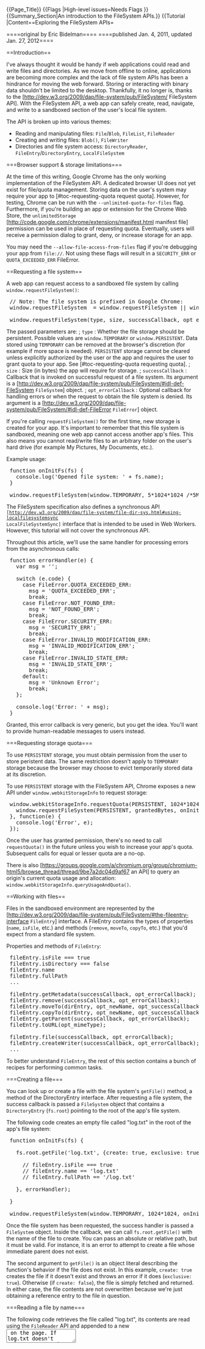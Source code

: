 {{Page_Title}}
{{Flags
|High-level issues=Needs Flags
}}
{{Summary_Section|An introduction to the FileSystem APIs.}}
{{Tutorial
|Content==Exploring the FileSystem APIs=

====original by Eric Bidelman====
====published Jan. 4, 2011, updated Jan. 27, 2012====

==Introduction==

I've always thought it would be handy if web applications could read and write files and directories. As we move from offline to online, applications are becoming more complex and the lack of file system APIs has been a hindrance for moving the web forward. Storing or interacting with binary data shouldn't be limited to the desktop. Thankfully, it no longer is, thanks to the [http://dev.w3.org/2009/dap/file-system/pub/FileSystem/ FileSystem API]. With the FileSystem API, a web app can safely create, read, navigate, and write to a sandboxed section of the user's local file system.

The API is broken up into various themes:

* Reading and manipulating files: <code>File</code>/<code>Blob</code>, <code>FileList</code>, <code>FileReader</code>
* Creating and writing files: <code>Blob()</code>, <code>FileWriter</code>
* Directories and file system access: <code>DirectoryReader</code>, <code>FileEntry</code>/<code>DirectoryEntry</code>, <code>LocalFileSystem</code>

===Browser support & storage limitations===

At the time of this writing, Google Chrome has the only working implementation of the FileSystem API. 
A dedicated browser UI does not yet exist for file/quota management. 
Storing data on the user's system may require your app to [#toc-requesting-quota request quota]. However, for testing, Chrome can be run with the <code>--unlimited-quota-for-files</code> flag. 
Furthermore, if you're building an app or extension for the Chrome Web Store, the <code>unlimitedStorage</code> [http://code.google.com/chrome/extensions/manifest.html manifest file] permission can be used in place of requesting quota. Eventually, users will receive a permission dialog to grant, deny, or increase storage for an app.

You may need the <code>--allow-file-access-from-files</code> flag if you're debugging your app from <code>file://</code>. Not using these flags will result in a <code>SECURITY_ERR</code> or <code>QUOTA_EXCEEDED_ERR</code> FileError.

==Requesting a file system==

A web app can request access to a sandboxed file system by calling <code>window.requestFileSystem()</code>:

<pre>
 // Note: The file system is prefixed in Google Chrome:
 window.requestFileSystem  = window.requestFileSystem &#124;&#124; window.webkitRequestFileSystem;
 
 window.requestFileSystem(type, size, successCallback, opt_errorCallback);
</pre>

The passed parameters are:
; <code>type</code>
: Whether the file storage should be persistent. Possible values are <code>window.TEMPORARY</code> or <code>window.PERSISTENT</code>. Data stored using <code>TEMPORARY</code> can be removed at the browser's discretion (for example if more space is needed). <code>PERSISTENT</code> storage cannot be cleared unless explicitly authorized by the user or the app and requires the user to grant quota to your app. See [#toc-requesting-quota requesting quota].
; <code>size</code>
: Size (in bytes) the app will require for storage.
; <code>successCallback</code>
: Callback that is invoked on successful request of a file system. Its argument is a [http://dev.w3.org/2009/dap/file-system/pub/FileSystem/#idl-def-FileSystem <code>FileSystem</code>] object.
; <code>opt_errorCallback</code>
: Optional callback for handling errors or when the request to obtain the file system is denied. Its argument is a [http://dev.w3.org/2009/dap/file-system/pub/FileSystem/#idl-def-FileError <code>FileError</code>] object.

If you're calling <code>requestFileSystem()</code> for the first time, new storage is created for your app. It's important to remember that this file system is sandboxed, meaning one web app cannot access another app's files. This also means you cannot read/write files to an arbitrary folder on the user's hard drive (for example My Pictures, My Documents, etc.).

Example usage:

<pre>
 function onInitFs(fs) {
   console.log('Opened file system: ' + fs.name);
 }
 
 window.requestFileSystem(window.TEMPORARY, 5*1024*1024 /*5MB*/, onInitFs, errorHandler);
</pre>

The FileSystem specification also defines a synchronous API <code>[http://dev.w3.org/2009/dap/file-system/file-dir-sys.html#using-localfilesystemsync LocalFileSystemSync]</code> interface that is intended to be used in Web Workers. However, this tutorial will not cover the synchronous API.

Throughout this article, we'll use the same handler for processing errors from the asynchronous calls:

<pre>
 function errorHandler(e) {
   var msg = '';
 
   switch (e.code) {
     case FileError.QUOTA_EXCEEDED_ERR:
       msg = 'QUOTA_EXCEEDED_ERR';
       break;
     case FileError.NOT_FOUND_ERR:
       msg = 'NOT_FOUND_ERR';
       break;
     case FileError.SECURITY_ERR:
       msg = 'SECURITY_ERR';
       break;
     case FileError.INVALID_MODIFICATION_ERR:
       msg = 'INVALID_MODIFICATION_ERR';
       break;
     case FileError.INVALID_STATE_ERR:
       msg = 'INVALID_STATE_ERR';
       break;
     default:
       msg = 'Unknown Error';
       break;
   };
 
   console.log('Error: ' + msg);
 }
</pre>

Granted, this error callback is very generic, but you get the idea. You'll want to provide human-readable messages to users instead.

===Requesting storage quota===

To use <code>PERSISTENT</code> storage, you must obtain permission from the user to store peristent data. The same restriction doesn't apply to <code>TEMPORARY</code> storage because the browser may choose to evict temporarily stored data at its discretion.

To use <code>PERSISTENT</code> storage with the FileSystem API, Chrome exposes a new API under <code>window.webkitStorageInfo</code> to request storage:

<pre>
 window.webkitStorageInfo.requestQuota(PERSISTENT, 1024*1024, function(grantedBytes) {
   window.requestFileSystem(PERSISTENT, grantedBytes, onInitFs, errorHandler);
 }, function(e) {
   console.log('Error', e);
 });
</pre>

Once the user has granted permission, there's no need to call <code>requestQuota()</code> in the future unless you wish to increase your app's quota. Subsequent calls for equal or lesser quota are a no-op.

There is also [https://groups.google.com/a/chromium.org/group/chromium-html5/browse_thread/thread/9be7a2dc04d9af67 an API] to query an origin's current quota usage and allocation: <code>window.webkitStorageInfo.queryUsageAndQuota()</code>.

==Working with files==

Files in the sandboxed environment are represented by the [http://dev.w3.org/2009/dap/file-system/pub/FileSystem/#the-fileentry-interface <code>FileEntry</code>] interface. 
A FileEntry contains the types of properties (<code>name</code>, <code>isFile</code>, etc.) and methods (<code>remove</code>, <code>moveTo</code>, <code>copyTo</code>, etc.) that you'd expect from a standard file system.

Properties and methods of <code>FileEntry</code>:

<pre>
 fileEntry.isFile === true
 fileEntry.isDirectory === false
 fileEntry.name
 fileEntry.fullPath
 ...
 
 fileEntry.getMetadata(successCallback, opt_errorCallback);
 fileEntry.remove(successCallback, opt_errorCallback);
 fileEntry.moveTo(dirEntry, opt_newName, opt_successCallback, opt_errorCallback);
 fileEntry.copyTo(dirEntry, opt_newName, opt_successCallback, opt_errorCallback);
 fileEntry.getParent(successCallback, opt_errorCallback);
 fileEntry.toURL(opt_mimeType);
 
 fileEntry.file(successCallback, opt_errorCallback);
 fileEntry.createWriter(successCallback, opt_errorCallback);
 ...
</pre>

To better understand <code>FileEntry</code>, the rest of this section contains a bunch of recipes for performing common tasks.

===Creating a file===

You can look up or create a file with the file system's <code>getFile()</code> method, a method of the DirectoryEntry interface. After requesting a file system, the success callback is passed a <code>FileSystem</code> object that contains a <code>DirectoryEntry</code> (<code>fs.root</code>) pointing to the root of the app's file system.

The following code creates an empty file called "log.txt" in the root of the app's file system:

<pre>
 function onInitFs(fs) {
 
   fs.root.getFile('log.txt', {create: true, exclusive: true}, function(fileEntry) {
 
     // fileEntry.isFile === true
     // fileEntry.name == 'log.txt'
     // fileEntry.fullPath == '/log.txt'
 
   }, errorHandler);
 
 }
 
 window.requestFileSystem(window.TEMPORARY, 1024*1024, onInitFs, errorHandler);
</pre>

Once the file system has been requested, the success handler is passed a <code>FileSystem</code> object. Inside the callback, we can call <code>fs.root.getFile()</code> with the name of the file to create. You can pass an absolute or relative path, but it must be valid. For instance, it is an error to attempt to create a file whose immediate parent does not exist. 

The second argument to <code>getFile()</code> is an object literal describing the function's behavior if the file does not exist. In this example, <code>create: true</code> creates the file if it doesn't exist and throws an error if it does (<code>exclusive: true</code>). Otherwise (if <code>create: false</code>), the file is simply fetched and returned. In either case, the file contents are not overwritten because we're just obtaining a reference entry to the file in question.

===Reading a file by name===

The following code retrieves the file called "log.txt", its contents are read using the <code>FileReader</code> API and appended to a new <textarea> on the page. If log.txt doesn't exist, an error is thrown.

<pre>
 function onInitFs(fs) {
 
   fs.root.getFile('log.txt', {}, function(fileEntry) {
 
     // Get a File object representing the file,
     // then use FileReader to read its contents.
     fileEntry.file(function(file) {
        var reader = new FileReader();
 
        reader.onloadend = function(e) {
          var txtArea = document.createElement('textarea');
          txtArea.value = this.result;
          document.body.appendChild(txtArea);
        };
 
        reader.readAsText(file);
     }, errorHandler);
 
   }, errorHandler);
 
 }
 
 window.requestFileSystem(window.TEMPORARY, 1024*1024, onInitFs, errorHandler);
</pre>

===Writing to a file===

The following code creates an empty file called "log.txt" (if it doesn't exist) and fills it with the text 'Lorem Ipsum'.

<pre>
 function onInitFs(fs) {
 
   fs.root.getFile('log.txt', {create: true}, function(fileEntry) {
 
     // Create a FileWriter object for our FileEntry (log.txt).
     fileEntry.createWriter(function(fileWriter) {
 
       fileWriter.onwriteend = function(e) {
         console.log('Write completed.');
       };
 
       fileWriter.onerror = function(e) {
         console.log('Write failed: ' + e.toString());
       };
 
       // Create a new Blob and write it to log.txt.
       var blob = new Blob(['Lorem Ipsum'], {type: 'text/plain'});
 
       fileWriter.write(blob);
 
     }, errorHandler);
 
   }, errorHandler);
 
 }
 
 window.requestFileSystem(window.TEMPORARY, 1024*1024, onInitFs, errorHandler);
</pre>

This time, we call the FileEntry's <code>createWriter()</code> method to obtain a <code>FileWriter</code> object. Inside the success callback, event handlers are set up for <code>error</code> and <code>writeend</code> events. The text data is written to the file by creating a blob, appending text to it, and passing the blob to <code>FileWriter.write()</code>.

===Appending data to a file===

The following code appends the text "Hello World" to the end of our log file. An error is thrown if the file does not exist.

<pre>
 function onInitFs(fs) {
 
   fs.root.getFile('log.txt', {create: false}, function(fileEntry) {
 
     // Create a FileWriter object for our FileEntry (log.txt).
     fileEntry.createWriter(function(fileWriter) {
 
       fileWriter.seek(fileWriter.length); // Start write position at EOF.
 
       // Create a new Blob and write it to log.txt.
       var blob = new Blob(['Hello World'], {type: 'text/plain'});
 
       fileWriter.write(blob);
 
     }, errorHandler);
 
   }, errorHandler);
 
 }
 
 window.requestFileSystem(window.TEMPORARY, 1024*1024, onInitFs, errorHandler);
</pre>

===Duplicating user-selected files===

The following code allows a user to select multiple files using <code><input type="file" multiple /></code> and creates copies of those files in the app's sandboxed file system.

<pre>
 <input type="file" id="myfile" multiple />
</pre>

<pre>
 document.querySelector('#myfile').onchange = function(e) {
   var files = this.files;
 
   window.requestFileSystem(window.TEMPORARY, 1024*1024, function(fs) {
     // Duplicate each file the user selected to the app's fs.
     for (var i = 0, file; file = files[i]; ++i) {
 
       // Capture current iteration's file in local scope for the getFile() callback.
       (function(f) {
         fs.root.getFile(f.name, {create: true, exclusive: true}, function(fileEntry) {
           fileEntry.createWriter(function(fileWriter) {
             fileWriter.write(f); // Note: write() can take a File or Blob object.
           }, errorHandler);
         }, errorHandler);
       })(file);
 
     }
   }, errorHandler);
 
 };
</pre>

Although we've used an input for the file import, one could easily leverage HTML5 Drag and Drop to achieve the same objective.

As noted in the comment, <code>FileWriter.write()</code> can accept a <code>Blob</code> or <code>File</code>. This is because <code>File</code> inherits from <code>Blob</code>. Therefore, all file objects are blobs.

===Removing a file===

The following code deletes the file 'log.txt'.

<pre>
 window.requestFileSystem(window.TEMPORARY, 1024*1024, function(fs) {
   fs.root.getFile('log.txt', {create: false}, function(fileEntry) {
 
     fileEntry.remove(function() { console.log('File removed.'); }, errorHandler);
 
   }, errorHandler);
 }, errorHandler);
</pre>

==Working with directories==

Directories in the sandbox are represented by the [http://dev.w3.org/2009/dap/file-system/pub/FileSystem/#the-directoryentry-interface <code>DirectoryEntry</code>] interface, which shares most of FileEntry's properties (they inherit from a common <code>Entry</code> interface). However, <code>DirectoryEntry</code> has additional methods for manipulating directories.

Properties and methods of <code>DirectoryEntry</code>:

<pre>
 dirEntry.isDirectory === true
 // See the section on FileEntry for other inherited properties/methods.
 ...
 
 var dirReader = dirEntry.createReader();
 dirEntry.getFile(path, opt_flags, opt_successCallback, opt_errorCallback);
 dirEntry.getDirectory(path, opt_flags, opt_successCallback, opt_errorCallback);
 dirEntry.removeRecursively(successCallback, opt_errorCallback);
 ...
</pre>

===Creating directories===

Use the <code>getDirectory()</code> method of <code>DirectoryEntry</code> to read or create directories. You can pass either a name or path as the directory to look up or create.

For example, the following code creates a directory named "MyPictures" in the root directory:

<pre>
 window.requestFileSystem(window.TEMPORARY, 1024*1024, function(fs) {
   fs.root.getDirectory('MyPictures', {create: true}, function(dirEntry) {
     ...
   }, errorHandler);
 }, errorHandler);
</pre>

===Subdirectories===

Creating a subdirectory is exactly the same as creating any other directory. However, the API throws an error if you attempt to create a directory whose immediate parent does not exist. The solution is to create each directory sequentially, which is rather tricky to do with an asynchronous API.

The following code creates a new hierarchy ("music/genres/jazz") in the root of the app's FileSystem by recursively adding each subdirectory after its parent folder has been created.

<pre>
 var path = 'music/genres/jazz/';
 
 function createDir(rootDirEntry, folders) {
   // Throw out './' or '/' and move on to prevent something like '/foo/.//bar'.
   if (folders[0] == '.' &#124;&#124; folders[0] == '') {
     folders = folders.slice(1);
   }
   rootDirEntry.getDirectory(folders[0], {create: true}, function(dirEntry) {
     // Recursively add the new subfolder (if we still have another to create).
     if (folders.length) {
       createDir(dirEntry, folders.slice(1));
     }
   }, errorHandler);
 };
 
 function onInitFs(fs) {
   createDir(fs.root, path.split('/')); // fs.root is a DirectoryEntry.
 }
 
 window.requestFileSystem(window.TEMPORARY, 1024*1024, onInitFs, errorHandler);
</pre>

Now that "music/genres/jazz" is in place, we can pass its full path to <code>getDirectory()</code> and create new subfolders or files under it. For example:

<pre>
 window.requestFileSystem(window.TEMPORARY, 1024*1024, function(fs) {
   fs.root.getFile('/music/genres/jazz/song.mp3', {create: true}, function(fileEntry) {
     ...
   }, errorHandler);
 }, errorHandler);
</pre>

===Reading a directory's contents===

To read the contents of a directory, create a <code>DirectoryReader</code> and call its <code>readEntries()</code> method. Note that there is no guarantee that all of a directory's entries will be returned in a single call to <code>readEntries()</code>. 
That means you need to keep calling <code>DirectoryReader.readEntries()</code> until no more results are returned. The following code demonstrates this:

<pre>
 <ul id="filelist"></ul>
</pre>

<pre>
 function toArray(list) {
   return Array.prototype.slice.call(list &#124;&#124; [], 0);
 }
 
 function listResults(entries) {
   // Document fragments can improve performance since they're only appended
   // to the DOM once. Only one browser reflow occurs.
   var fragment = document.createDocumentFragment();
 
   entries.forEach(function(entry, i) {
     var img = entry.isDirectory ? '<img src="folder-icon.gif">' :
                                   '<img src="file-icon.gif">';
     var li = document.createElement('li');
     li.innerHTML = [img, '<span>', entry.name, '</span>'].join('');
     fragment.appendChild(li);
   });
 
   document.querySelector('#filelist').appendChild(fragment);
 }
 
 function onInitFs(fs) {
 
   var dirReader = fs.root.createReader();
   var entries = [];
 
   // Call the reader.readEntries() until no more results are returned.
   var readEntries = function() {
      dirReader.readEntries (function(results) {
       if (!results.length) {
         listResults(entries.sort());
       } else {
         entries = entries.concat(toArray(results));
         readEntries();
       }
     }, errorHandler);
   };
 
   readEntries(); // Start reading dirs.
 
 }
 
 window.requestFileSystem(window.TEMPORARY, 1024*1024, onInitFs, errorHandler);
</pre>

===Removing a directory===

The <code>DirectoryEntry.remove()</code> method behaves just like [#toc-file-removing <code>FileEntry</code>]'s. The difference: attempting to delete a non-empty directory results in an error.

The following code removes the empty directory "jazz" from "/music/genres/":

<pre>
 window.requestFileSystem(window.TEMPORARY, 1024*1024, function(fs) {
   fs.root.getDirectory('music/genres/jazz', {}, function(dirEntry) {
 
     dirEntry.remove(function() { console.log('Directory removed.'); }, errorHandler);
 
   }, errorHandler);
 }, errorHandler);
</pre>

====Recursively removing a directory====

If you have a pesky directory that contains entries, <code>removeRecursively()</code> is your friend. It deletes the directory and its contents, recursively.

The following code recursively removes the directory "music" and all the files and directories that it contains:

<pre>
 window.requestFileSystem(window.TEMPORARY, 1024*1024, function(fs) {
   fs.root.getDirectory('/misc/../music', {}, function(dirEntry) {
 
     dirEntry.removeRecursively(function() { console.log('Directory removed.'); }, errorHandler);
 
   }, errorHandler);
 }, errorHandler);
</pre>

==Copying, renaming, and moving==

<code>FileEntry</code> and <code>DirectoryEntry</code> share common operations.

===Copying an entry===

Both <code>FileEntry</code> and <code>DirectoryEntry</code> have a <code>copyTo()</code> method for duplicating existing entries. This method automatically does a recursive copy on folders.

The following code example copies the file "me.png" from one directory to another:

<pre>
 function copy(cwd, src, dest) {
   cwd.getFile(src, {}, function(fileEntry) {
 
     cwd.getDirectory(dest, {}, function(dirEntry) {
       fileEntry.copyTo(dirEntry);
     }, errorHandler);
 
   }, errorHandler);
 }
 
 window.requestFileSystem(window.TEMPORARY, 1024*1024, function(fs) {
   copy(fs.root, '/folder1/me.png', 'folder2/mypics/');
 }, errorHandler);
</pre>

===Moving or renaming an entry===

The <code>moveTo()</code> method present in <code>FileEntry</code> and <code>DirectoryEntry</code> allows you to move or rename a file or directory. Its first argument is the parent directory to move the file under, and its second is an optional new name for the file. If a new name isn't provided, the file's original name is used.

The following example renames "me.png" to "you.png", but does not move the file:

<pre>
 function rename(cwd, src, newName) {
   cwd.getFile(src, {}, function(fileEntry) {
     fileEntry.moveTo(cwd, newName);
   }, errorHandler);
 }
 
 window.requestFileSystem(window.TEMPORARY, 1024*1024, function(fs) {
   rename(fs.root, 'me.png', 'you.png');
 }, errorHandler);
</pre>

The following example moves "me.png" (located in the root directory) to a folder named "newfolder".

<pre>
 function move(src, dirName) {
   fs.root.getFile(src, {}, function(fileEntry) {
 
     fs.root.getDirectory(dirName, {}, function(dirEntry) {
       fileEntry.moveTo(dirEntry);
     }, errorHandler);
 
   }, errorHandler);
 }
 
 window.requestFileSystem(window.TEMPORARY, 1024*1024, function(fs) {
   move('/me.png', 'newfolder/');
 }, errorHandler);
</pre>

==filesystem: URLs==

The FileSystem API exposes a new URL scheme, <code>filesystem:</code>, that can be used to fill <code>src</code> or <code>href</code> attributes. For example, if you wanted to display an image and have its [http://dev.w3.org/2009/dap/file-system/pub/FileSystem/#the-fileentry-interface <code>fileEntry</code>], calling <code>toURL()</code> would give you the file's <code>filesystem:</code> URL:

<pre>
 var img = document.createElement('img');
 img.src = fileEntry.toURL(); // filesystem:http://example.com/temporary/myfile.png
 document.body.appendChild(img);
</pre>

Alternatively, if you already have a <code>filesystem:</code> URL, <code>resolveLocalFileSystemURL()</code> will get you back the [http://dev.w3.org/2009/dap/file-system/pub/FileSystem/#the-fileentry-interface <code>fileEntry</code>]:

<pre>
 window.resolveLocalFileSystemURL = window.resolveLocalFileSystemURL &#124;&#124;
                                    window.webkitResolveLocalFileSystemURL;
 
 var url = 'filesystem:http://example.com/temporary/myfile.png';
 window.resolveLocalFileSystemURL(url, function(fileEntry) {
   ...
 });
</pre>

==Putting it all together==

===Basic example===

The demo in [http://www.html5rocks.com/en/tutorials/file/filesystem/ this article] will list the files/folders in the filesystem.

===HTML5 Terminal===

The HTML5 Terminal shell replicates some of the common operations in a UNIX filesystem (such as <code>cd</code>, <code>mkdir</code>, <code>rm</code>, <code>open</code>, and <code>cat</code>) by abstracting the FileSystem API. To add content, open the app, then drag and drop files from your desktop onto the terminal window. (Click the image caption to open the terminal.)

[[Image:xterminal2b.jpg]]<br/>
[http://www.htmlfivewow.com/demos/terminal/terminal.html ''Click here to open the HTML5 Terminal'']

==Use Cases==

There are several [http://www.html5rocks.com/tutorials#offline,storage storage options] available in HTML5, but the FileSystem is different in that it aims to satisfy client-side storage use cases not well served by databases. Generally, these are applications that deal with large binary blobs and/or share data with applications outside of the context of the browser.

The specification lists several use cases:

# Persistent uploader
#* When a file or directory is selected for upload, it copies the files into a local sandbox and uploads a chunk at a time.
#* Uploads can be restarted after browser crashes, network interruptions, etc.
# Video game, music, or other app with lots of media assets
#* It downloads one or several large tarballs, and expands them locally into a directory structure.
#* The same download works on any operating system.
#* It can manage prefetching just the next-to-be-needed assets in the background, so going to the next game level or activating a new feature doesn't require waiting for a download.
#* It uses those assets directly from its local cache, by direct file reads or by handing local URIs to image or video tags, WebGL asset loaders, etc.
#* The files may be of arbitrary binary format.
#* On the server side, a compressed tarball will often be much smaller than a collection of separately-compressed files. Also, 1 tarball instead of 1000 little files will involve fewer seeks, all else being equal.
# Audio/Photo editor with offline access or local cache for speed
#* The data blobs are potentially quite large, and are read-write.
#* It may want to do partial writes to files (ovewriting just the ID3/EXIF tags, for example).
#* The ability to organize project files by creating directories would be useful.
#* Edited files should be accessable by client-side applications [iTunes, Picasa].
# Offline video viewer
#* It downloads large files (>1GB) for later viewing.
#* It needs efficient seek + streaming.
#* It must be able to hand a URI to the video tag.
#* It should enable access to partly-downloaded files e.g. to let you watch the first episode of the DVD even if your download didn't complete before you got on the plane.
#* It should be able to pull a single episode out of the middle of a download and give just that to the video tag.
# Offline Web Mail Client
#* Downloads attachments and stores them locally.
#* Caches user-selected attachments for later upload.
#* Needs to be able to refer to cached attachments and image thumbnails for display and upload.
#* Should be able to trigger the UA's download manager just as if talking to a server.
#* Should be able to upload an email with attachments as a multipart post, rather than sending a file at a time in an XHR.

==Reference specifications==

* [http://dev.w3.org/2009/dap/file-system/pub/FileSystem/ FileSystem]
* [http://dev.w3.org/2009/dap/file-system/file-writer.html FileWriter]
* [http://dev.w3.org/2006/webapi/FileAPI/#dfn-filereader FileReader]
* [http://dev.w3.org/2006/webapi/FileAPI/ File]
* [http://dev.w3.org/2006/webapi/FileAPI/#dfn-Blob Blob]
|window_webkitRequestFileSystem;
 
 window_requestFileSystem(type, size, successCallback, opt_errorCallback);
</pre>

The passed parameters are:
; <code>type</code>
: Whether the file storage should be persistent_ Possible values are <code>window_TEMPORARY</code> or <code>window_PERSISTENT</code>_ Data stored using <code>TEMPORARY</code> can be removed at the browser's discretion (for example if more space is needed)_ <code>PERSISTENT</code> storage cannot be cleared unless explicitly authorized by the user or the app and requires the user to grant quota to your app_ See [#toc-requesting-quota requesting quota]_
; <code>size</code>
: Size (in bytes) the app will require for storage_
; <code>successCallback</code>
: Callback that is invoked on successful request of a file system_ Its argument is a [http://dev_w3_org/2009/dap/file-system/pub/FileSystem/#idl-def-FileSystem <code>FileSystem</code>] object_
; <code>opt_errorCallback</code>
: Optional callback for handling errors or when the request to obtain the file system is denied_ Its argument is a [http://dev_w3_org/2009/dap/file-system/pub/FileSystem/#idl-def-FileError <code>FileError</code>] object_

If you're calling <code>requestFileSystem()</code> for the first time, new storage is created for your app_ It's important to remember that this file system is sandboxed, meaning one web app cannot access another app's files_ This also means you cannot read/write files to an arbitrary folder on the user's hard drive (for example My Pictures, My Documents, etc_)_

Example usage:

<pre>
 function onInitFs(fs) {
   console_log('Opened file system: ' + fs_name);
 }
 
 window_requestFileSystem(window_TEMPORARY, 5*1024*1024 /*5MB*/, onInitFs, errorHandler);
</pre>

The FileSystem specification also defines a synchronous API <code>[http://dev_w3_org/2009/dap/file-system/file-dir-sys_html#using-localfilesystemsync LocalFileSystemSync]</code> interface that is intended to be used in Web Workers_ However, this tutorial will not cover the synchronous API_

Throughout this article, we'll use the same handler for processing errors from the asynchronous calls:

<pre>
 function errorHandler(e) {
   var msg='';
 
   switch (e.code) {
     case FileError.QUOTA_EXCEEDED_ERR:
       msg = 'QUOTA_EXCEEDED_ERR';
       break;
     case FileError.NOT_FOUND_ERR:
       msg = 'NOT_FOUND_ERR';
       break;
     case FileError.SECURITY_ERR:
       msg = 'SECURITY_ERR';
       break;
     case FileError.INVALID_MODIFICATION_ERR:
       msg = 'INVALID_MODIFICATION_ERR';
       break;
     case FileError.INVALID_STATE_ERR:
       msg = 'INVALID_STATE_ERR';
       break;
     default:
       msg = 'Unknown Error';
       break;
   };
 
   console.log('Error: ' + msg);
 }
</pre>

Granted, this error callback is very generic, but you get the idea. You'll want to provide human-readable messages to users instead.

===Requesting storage quota===

To use <code>PERSISTENT</code> storage, you must obtain permission from the user to store peristent data. The same restriction doesn't apply to <code>TEMPORARY</code> storage because the browser may choose to evict temporarily stored data at its discretion.

To use <code>PERSISTENT</code> storage with the FileSystem API, Chrome exposes a new API under <code>window.webkitStorageInfo</code> to request storage:

<pre>
 window.webkitStorageInfo.requestQuota(PERSISTENT, 1024*1024, function(grantedBytes) {
   window.requestFileSystem(PERSISTENT, grantedBytes, onInitFs, errorHandler);
 }, function(e) {
   console.log('Error', e);
 });
</pre>

Once the user has granted permission, there's no need to call <code>requestQuota()</code> in the future unless you wish to increase your app's quota. Subsequent calls for equal or lesser quota are a no-op.

There is also [https://groups.google.com/a/chromium.org/group/chromium-html5/browse_thread/thread/9be7a2dc04d9af67 an API] to query an origin's current quota usage and allocation: <code>window.webkitStorageInfo.queryUsageAndQuota()</code>.

==Working with files==

Files in the sandboxed environment are represented by the [http://dev.w3.org/2009/dap/file-system/pub/FileSystem/#the-fileentry-interface <code>FileEntry</code>] interface. 
A FileEntry contains the types of properties (<code>name</code>, <code>isFile</code>, etc.) and methods (<code>remove</code>, <code>moveTo</code>, <code>copyTo</code>, etc.) that you'd expect from a standard file system.

Properties and methods of <code>FileEntry</code>:

<pre>
 fileEntry.isFile === true
 fileEntry.isDirectory === false
 fileEntry.name
 fileEntry.fullPath
 ...
 
 fileEntry.getMetadata(successCallback, opt_errorCallback);
 fileEntry.remove(successCallback, opt_errorCallback);
 fileEntry.moveTo(dirEntry, opt_newName, opt_successCallback, opt_errorCallback);
 fileEntry.copyTo(dirEntry, opt_newName, opt_successCallback, opt_errorCallback);
 fileEntry.getParent(successCallback, opt_errorCallback);
 fileEntry.toURL(opt_mimeType);
 
 fileEntry.file(successCallback, opt_errorCallback);
 fileEntry.createWriter(successCallback, opt_errorCallback);
 ...
</pre>

To better understand <code>FileEntry</code>, the rest of this section contains a bunch of recipes for performing common tasks.

===Creating a file===

You can look up or create a file with the file system's <code>getFile()</code> method, a method of the DirectoryEntry interface. After requesting a file system, the success callback is passed a <code>FileSystem</code> object that contains a <code>DirectoryEntry</code> (<code>fs.root</code>) pointing to the root of the app's file system.

The following code creates an empty file called "log.txt" in the root of the app's file system:

<pre>
 function onInitFs(fs) {
 
   fs.root.getFile('log.txt', {create: true, exclusive: true}, function(fileEntry) {
 
     // fileEntry.isFile === true
     // fileEntry.name == 'log.txt'
     // fileEntry.fullPath == '/log.txt'
 
   }, errorHandler);
 
 }
 
 window.requestFileSystem(window.TEMPORARY, 1024*1024, onInitFs, errorHandler);
</pre>

Once the file system has been requested, the success handler is passed a <code>FileSystem</code> object. Inside the callback, we can call <code>fs.root.getFile()</code> with the name of the file to create. You can pass an absolute or relative path, but it must be valid. For instance, it is an error to attempt to create a file whose immediate parent does not exist. 

The second argument to <code>getFile()</code> is an object literal describing the function's behavior if the file does not exist. In this example, <code>create: true</code> creates the file if it doesn't exist and throws an error if it does (<code>exclusive: true</code>). Otherwise (if <code>create: false</code>), the file is simply fetched and returned. In either case, the file contents are not overwritten because we're just obtaining a reference entry to the file in question.

===Reading a file by name===

The following code retrieves the file called "log.txt", its contents are read using the <code>FileReader</code> API and appended to a new <textarea> on the page. If log.txt doesn't exist, an error is thrown.

<pre>
 function onInitFs(fs) {
 
   fs.root.getFile('log.txt', {}, function(fileEntry) {
 
     // Get a File object representing the file,
     // then use FileReader to read its contents.
     fileEntry.file(function(file) {
        var reader = new FileReader();
 
        reader.onloadend = function(e) {
          var txtArea = document.createElement('textarea');
          txtArea.value = this.result;
          document.body.appendChild(txtArea);
        };
 
        reader.readAsText(file);
     }, errorHandler);
 
   }, errorHandler);
 
 }
 
 window.requestFileSystem(window.TEMPORARY, 1024*1024, onInitFs, errorHandler);
</pre>

===Writing to a file===

The following code creates an empty file called "log.txt" (if it doesn't exist) and fills it with the text 'Lorem Ipsum'.

<pre>
 function onInitFs(fs) {
 
   fs.root.getFile('log.txt', {create: true}, function(fileEntry) {
 
     // Create a FileWriter object for our FileEntry (log.txt).
     fileEntry.createWriter(function(fileWriter) {
 
       fileWriter.onwriteend = function(e) {
         console.log('Write completed.');
       };
 
       fileWriter.onerror = function(e) {
         console.log('Write failed: ' + e.toString());
       };
 
       // Create a new Blob and write it to log.txt.
       var blob = new Blob(['Lorem Ipsum'], {type: 'text/plain'});
 
       fileWriter.write(blob);
 
     }, errorHandler);
 
   }, errorHandler);
 
 }
 
 window.requestFileSystem(window.TEMPORARY, 1024*1024, onInitFs, errorHandler);
</pre>

This time, we call the FileEntry's <code>createWriter()</code> method to obtain a <code>FileWriter</code> object. Inside the success callback, event handlers are set up for <code>error</code> and <code>writeend</code> events. The text data is written to the file by creating a blob, appending text to it, and passing the blob to <code>FileWriter.write()</code>.

===Appending data to a file===

The following code appends the text "Hello World" to the end of our log file. An error is thrown if the file does not exist.

<pre>
 function onInitFs(fs) {
 
   fs.root.getFile('log.txt', {create: false}, function(fileEntry) {
 
     // Create a FileWriter object for our FileEntry (log.txt).
     fileEntry.createWriter(function(fileWriter) {
 
       fileWriter.seek(fileWriter.length); // Start write position at EOF.
 
       // Create a new Blob and write it to log.txt.
       var blob = new Blob(['Hello World'], {type: 'text/plain'});
 
       fileWriter.write(blob);
 
     }, errorHandler);
 
   }, errorHandler);
 
 }
 
 window.requestFileSystem(window.TEMPORARY, 1024*1024, onInitFs, errorHandler);
</pre>

===Duplicating user-selected files===

The following code allows a user to select multiple files using <code><input type="file" multiple /></code> and creates copies of those files in the app's sandboxed file system.

<pre>
 <input type="file" id="myfile" multiple />
</pre>

<pre>
 document.querySelector('#myfile').onchange = function(e) {
   var files = this.files;
 
   window.requestFileSystem(window.TEMPORARY, 1024*1024, function(fs) {
     // Duplicate each file the user selected to the app's fs.
     for (var i = 0, file; file = files[i]; ++i) {
 
       // Capture current iteration's file in local scope for the getFile() callback.
       (function(f) {
         fs.root.getFile(f.name, {create: true, exclusive: true}, function(fileEntry) {
           fileEntry.createWriter(function(fileWriter) {
             fileWriter.write(f); // Note: write() can take a File or Blob object.
           }, errorHandler);
         }, errorHandler);
       })(file);
 
     }
   }, errorHandler);
 
 };
</pre>

Although we've used an input for the file import, one could easily leverage HTML5 Drag and Drop to achieve the same objective.

As noted in the comment, <code>FileWriter.write()</code> can accept a <code>Blob</code> or <code>File</code>. This is because <code>File</code> inherits from <code>Blob</code>. Therefore, all file objects are blobs.

===Removing a file===

The following code deletes the file 'log.txt'.

<pre>
 window.requestFileSystem(window.TEMPORARY, 1024*1024, function(fs) {
   fs.root.getFile('log.txt', {create: false}, function(fileEntry) {
 
     fileEntry.remove(function() { console.log('File removed.'); }, errorHandler);
 
   }, errorHandler);
 }, errorHandler);
</pre>

==Working with directories==

Directories in the sandbox are represented by the [http://dev.w3.org/2009/dap/file-system/pub/FileSystem/#the-directoryentry-interface <code>DirectoryEntry</code>] interface, which shares most of FileEntry's properties (they inherit from a common <code>Entry</code> interface). However, <code>DirectoryEntry</code> has additional methods for manipulating directories.

Properties and methods of <code>DirectoryEntry</code>:

<pre>
 dirEntry.isDirectory === true
 // See the section on FileEntry for other inherited properties/methods.
 ...
 
 var dirReader = dirEntry.createReader();
 dirEntry.getFile(path, opt_flags, opt_successCallback, opt_errorCallback);
 dirEntry.getDirectory(path, opt_flags, opt_successCallback, opt_errorCallback);
 dirEntry.removeRecursively(successCallback, opt_errorCallback);
 ...
</pre>

===Creating directories===

Use the <code>getDirectory()</code> method of <code>DirectoryEntry</code> to read or create directories. You can pass either a name or path as the directory to look up or create.

For example, the following code creates a directory named "MyPictures" in the root directory:

<pre>
 window.requestFileSystem(window.TEMPORARY, 1024*1024, function(fs) {
   fs.root.getDirectory('MyPictures', {create: true}, function(dirEntry) {
     ...
   }, errorHandler);
 }, errorHandler);
</pre>

===Subdirectories===

Creating a subdirectory is exactly the same as creating any other directory. However, the API throws an error if you attempt to create a directory whose immediate parent does not exist. The solution is to create each directory sequentially, which is rather tricky to do with an asynchronous API.

The following code creates a new hierarchy ("music/genres/jazz") in the root of the app's FileSystem by recursively adding each subdirectory after its parent folder has been created.

<pre>
 var path = 'music/genres/jazz/';
 
 function createDir(rootDirEntry, folders) {
   // Throw out './' or '/' and move on to prevent something like '/foo/.//bar'.
   if (folders[0] == '.' || folders[0] == '') {
     folders = folders.slice(1);
   }
   rootDirEntry.getDirectory(folders[0], {create: true}, function(dirEntry) {
     // Recursively add the new subfolder (if we still have another to create).
     if (folders.length) {
       createDir(dirEntry, folders.slice(1));
     }
   }, errorHandler);
 };
 
 function onInitFs(fs) {
   createDir(fs.root, path.split('/')); // fs.root is a DirectoryEntry.
 }
 
 window.requestFileSystem(window.TEMPORARY, 1024*1024, onInitFs, errorHandler);
</pre>

Now that "music/genres/jazz" is in place, we can pass its full path to <code>getDirectory()</code> and create new subfolders or files under it. For example:

<pre>
 window.requestFileSystem(window.TEMPORARY, 1024*1024, function(fs) {
   fs.root.getFile('/music/genres/jazz/song.mp3', {create: true}, function(fileEntry) {
     ...
   }, errorHandler);
 }, errorHandler);
</pre>

===Reading a directory's contents===

To read the contents of a directory, create a <code>DirectoryReader</code> and call its <code>readEntries()</code> method. Note that there is no guarantee that all of a directory's entries will be returned in a single call to <code>readEntries()</code>. 
That means you need to keep calling <code>DirectoryReader.readEntries()</code> until no more results are returned. The following code demonstrates this:

<pre>
 <ul id="filelist"></ul>
</pre>

<pre>
 function toArray(list) {
   return Array.prototype.slice.call(list || [], 0);
 }
 
 function listResults(entries) {
   // Document fragments can improve performance since they're only appended
   // to the DOM once. Only one browser reflow occurs.
   var fragment = document.createDocumentFragment();
 
   entries.forEach(function(entry, i) {
     var img = entry.isDirectory ? '<img src="folder-icon.gif">' :
                                   '<img src="file-icon.gif">';
     var li = document.createElement('li');
     li.innerHTML = [img, '<span>', entry.name, '</span>'].join('');
     fragment.appendChild(li);
   });
 
   document.querySelector('#filelist').appendChild(fragment);
 }
 
 function onInitFs(fs) {
 
   var dirReader = fs.root.createReader();
   var entries = [];
 
   // Call the reader.readEntries() until no more results are returned.
   var readEntries = function() {
      dirReader.readEntries (function(results) {
       if (!results.length) {
         listResults(entries.sort());
       } else {
         entries = entries.concat(toArray(results));
         readEntries();
       }
     }, errorHandler);
   };
 
   readEntries(); // Start reading dirs.
 
 }
 
 window.requestFileSystem(window.TEMPORARY, 1024*1024, onInitFs, errorHandler);
</pre>

===Removing a directory===

The <code>DirectoryEntry.remove()</code> method behaves just like [#toc-file-removing <code>FileEntry</code>]'s. The difference: attempting to delete a non-empty directory results in an error.

The following code removes the empty directory "jazz" from "/music/genres/":

<pre>
 window.requestFileSystem(window.TEMPORARY, 1024*1024, function(fs) {
   fs.root.getDirectory('music/genres/jazz', {}, function(dirEntry) {
 
     dirEntry.remove(function() { console.log('Directory removed.'); }, errorHandler);
 
   }, errorHandler);
 }, errorHandler);
</pre>

====Recursively removing a directory====

If you have a pesky directory that contains entries, <code>removeRecursively()</code> is your friend. It deletes the directory and its contents, recursively.

The following code recursively removes the directory "music" and all the files and directories that it contains:

<pre>
 window.requestFileSystem(window.TEMPORARY, 1024*1024, function(fs) {
   fs.root.getDirectory('/misc/../music', {}, function(dirEntry) {
 
     dirEntry.removeRecursively(function() { console.log('Directory removed.'); }, errorHandler);
 
   }, errorHandler);
 }, errorHandler);
</pre>

==Copying, renaming, and moving==

<code>FileEntry</code> and <code>DirectoryEntry</code> share common operations.

===Copying an entry===

Both <code>FileEntry</code> and <code>DirectoryEntry</code> have a <code>copyTo()</code> method for duplicating existing entries. This method automatically does a recursive copy on folders.

The following code example copies the file "me.png" from one directory to another:

<pre>
 function copy(cwd, src, dest) {
   cwd.getFile(src, {}, function(fileEntry) {
 
     cwd.getDirectory(dest, {}, function(dirEntry) {
       fileEntry.copyTo(dirEntry);
     }, errorHandler);
 
   }, errorHandler);
 }
 
 window.requestFileSystem(window.TEMPORARY, 1024*1024, function(fs) {
   copy(fs.root, '/folder1/me.png', 'folder2/mypics/');
 }, errorHandler);
</pre>

===Moving or renaming an entry===

The <code>moveTo()</code> method present in <code>FileEntry</code> and <code>DirectoryEntry</code> allows you to move or rename a file or directory. Its first argument is the parent directory to move the file under, and its second is an optional new name for the file. If a new name isn't provided, the file's original name is used.

The following example renames "me.png" to "you.png", but does not move the file:

<pre>
 function rename(cwd, src, newName) {
   cwd.getFile(src, {}, function(fileEntry) {
     fileEntry.moveTo(cwd, newName);
   }, errorHandler);
 }
 
 window.requestFileSystem(window.TEMPORARY, 1024*1024, function(fs) {
   rename(fs.root, 'me.png', 'you.png');
 }, errorHandler);
</pre>

The following example moves "me.png" (located in the root directory) to a folder named "newfolder".

<pre>
 function move(src, dirName) {
   fs.root.getFile(src, {}, function(fileEntry) {
 
     fs.root.getDirectory(dirName, {}, function(dirEntry) {
       fileEntry.moveTo(dirEntry);
     }, errorHandler);
 
   }, errorHandler);
 }
 
 window.requestFileSystem(window.TEMPORARY, 1024*1024, function(fs) {
   move('/me.png', 'newfolder/');
 }, errorHandler);
</pre>

==filesystem: URLs==

The FileSystem API exposes a new URL scheme, <code>filesystem:</code>, that can be used to fill <code>src</code> or <code>href</code> attributes. For example, if you wanted to display an image and have its [http://dev.w3.org/2009/dap/file-system/pub/FileSystem/#the-fileentry-interface <code>fileEntry</code>], calling <code>toURL()</code> would give you the file's <code>filesystem:</code> URL:

<pre>
 var img = document.createElement('img');
 img.src = fileEntry.toURL(); // filesystem:http://example.com/temporary/myfile.png
 document.body.appendChild(img);
</pre>

Alternatively, if you already have a <code>filesystem:</code> URL, <code>resolveLocalFileSystemURL()</code> will get you back the [http://dev.w3.org/2009/dap/file-system/pub/FileSystem/#the-fileentry-interface <code>fileEntry</code>]:

<pre>
 window.resolveLocalFileSystemURL = window.resolveLocalFileSystemURL {{!}}{{!}}
                                    window.webkitResolveLocalFileSystemURL;
 
 var url = 'filesystem:http://example.com/temporary/myfile.png';
 window.resolveLocalFileSystemURL(url, function(fileEntry) {
   ...
 });
</pre>

==Putting it all together==

===Basic example===

The demo in [http://www.html5rocks.com/en/tutorials/file/filesystem/ this article] will list the files/folders in the filesystem.

===HTML5 Terminal===

The HTML5 Terminal shell replicates some of the common operations in a UNIX filesystem (such as <code>cd</code>, <code>mkdir</code>, <code>rm</code>, <code>open</code>, and <code>cat</code>) by abstracting the FileSystem API. To add content, open the app, then drag and drop files from your desktop onto the terminal window. (Click the image caption to open the terminal.)

[[Image:xterminal2.jpg]]<br/>
[http://www.htmlfivewow.com/demos/terminal/terminal.html ''Click here to open the HTML5 Terminal'']

==Use Cases==

There are several [http://www.html5rocks.com/tutorials#offline,storage storage options] available in HTML5, but the FileSystem is different in that it aims to satisfy client-side storage use cases not well served by databases. Generally, these are applications that deal with large binary blobs and/or share data with applications outside of the context of the browser.

The specification lists several use cases:

# Persistent uploader
#* When a file or directory is selected for upload, it copies the files into a local sandbox and uploads a chunk at a time.
#* Uploads can be restarted after browser crashes, network interruptions, etc.
# Video game, music, or other app with lots of media assets
#* It downloads one or several large tarballs, and expands them locally into a directory structure.
#* The same download works on any operating system.
#* It can manage prefetching just the next-to-be-needed assets in the background, so going to the next game level or activating a new feature doesn't require waiting for a download.
#* It uses those assets directly from its local cache, by direct file reads or by handing local URIs to image or video tags, WebGL asset loaders, etc.
#* The files may be of arbitrary binary format.
#* On the server side, a compressed tarball will often be much smaller than a collection of separately-compressed files. Also, 1 tarball instead of 1000 little files will involve fewer seeks, all else being equal.
# Audio/Photo editor with offline access or local cache for speed
#* The data blobs are potentially quite large, and are read-write.
#* It may want to do partial writes to files (ovewriting just the ID3/EXIF tags, for example).
#* The ability to organize project files by creating directories would be useful.
#* Edited files should be accessable by client-side applications [iTunes, Picasa].
# Offline video viewer
#* It downloads large files (>1GB) for later viewing.
#* It needs efficient seek + streaming.
#* It must be able to hand a URI to the video tag.
#* It should enable access to partly-downloaded files e.g. to let you watch the first episode of the DVD even if your download didn't complete before you got on the plane.
#* It should be able to pull a single episode out of the middle of a download and give just that to the video tag.
# Offline Web Mail Client
#* Downloads attachments and stores them locally.
#* Caches user-selected attachments for later upload.
#* Needs to be able to refer to cached attachments and image thumbnails for display and upload.
#* Should be able to trigger the UA's download manager just as if talking to a server.
#* Should be able to upload an email with attachments as a multipart post, rather than sending a file at a time in an XHR.

==Reference specifications==

* [http://dev.w3.org/2009/dap/file-system/pub/FileSystem/ FileSystem]
* [http://dev.w3.org/2009/dap/file-system/file-writer.html FileWriter]
* [http://dev.w3.org/2006/webapi/FileAPI/#dfn-filereader FileReader]
* [http://dev.w3.org/2006/webapi/FileAPI/ File]
* [http://dev.w3.org/2006/webapi/FileAPI/#dfn-Blob Blob]
}}
{{Compatibility_Section
|Not_required=No
|Desktop_rows={{Compatibility Table Desktop Row
|Feature=Filesystem API
|Chrome_supported=Unknown
|Chrome_version=
|Chrome_prefixed_supported=Yes
|Chrome_prefixed_version=20.0
|Firefox_supported=Unknown
|Firefox_version=
|Firefox_prefixed_supported=Unknown
|Firefox_prefixed_version=
|Internet_explorer_supported=Unknown
|Internet_explorer_version=
|Internet_explorer_prefixed_supported=Unknown
|Internet_explorer_prefixed_version=
|Opera_supported=No
|Opera_version=
|Opera_prefixed_supported=Unknown
|Opera_prefixed_version=
|Safari_supported=No
|Safari_version=
|Safari_prefixed_supported=Unknown
|Safari_prefixed_version=
}}
|Mobile_rows={{Compatibility Table Mobile Row
|Feature=Filesystem API
|Android_supported=No
|Android_version=
|Android_prefixed_supported=Unknown
|Android_prefixed_version=
|Firefox_mobile_supported=Unknown
|Firefox_mobile_version=
|Firefox_mobile_prefixed_supported=Unknown
|Firefox_mobile_prefixed_version=
|IE_phone_supported=Unknown
|IE_phone_version=
|IE_phone_prefixed_supported=Unknown
|IE_phone_prefixed_version=
|Opera_mobile_supported=No
|Opera_mobile_version=
|Opera_mobile_prefixed_supported=Unknown
|Opera_mobile_prefixed_version=
|Safari_mobile_supported=No
|Safari_mobile_version=
|Safari_mobile_prefixed_supported=Unknown
|Safari_mobile_prefixed_version=
}}
|Notes_rows=
}}
{{See_Also_Section}}
{{Topics|FileAPI}}
{{External_Attribution
|Is_CC-BY-SA=No
|Sources=HTML5Rocks
|MDN_link=
|MSDN_link=
|HTML5Rocks_link=http://www.html5rocks.com/en/tutorials/file/filesystem/
}}
